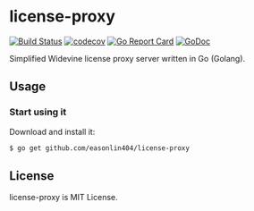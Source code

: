 # license-proxy

[![Build Status](https://travis-ci.org/easonlin404/license-proxy.svg)](https://travis-ci.org/easonlin404/license-proxy)
[![codecov](https://codecov.io/gh/easonlin404/license-proxy/branch/master/graph/badge.svg)](https://codecov.io/gh/easonlin404/license-proxy)
[![Go Report Card](https://goreportcard.com/badge/github.com/easonlin404/license-proxy)](https://goreportcard.com/report/github.com/easonlin404/license-proxy)
[![GoDoc](https://godoc.org/github.com/easonlin404/license-proxy?status.svg)](https://godoc.org/github.com/easonlin404/license-proxy)

Simplified Widevine license proxy server written in Go (Golang).

## Usage

### Start using it

Download and install it:

```bash
$ go get github.com/easonlin404/license-proxy
```


## License
license-proxy is MIT License.
